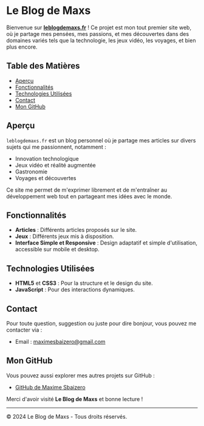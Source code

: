 # Le Blog de Maxs

Bienvenue sur **[leblogdemaxs.fr](https://leblogdemaxs.fr)** ! Ce projet est mon tout premier site web, où je partage mes pensées, mes passions, et mes découvertes dans des domaines variés tels que la technologie, les jeux vidéo, les voyages, et bien plus encore.

## Table des Matières

- [Aperçu](#aperçu)
- [Fonctionnalités](#fonctionnalités)
- [Technologies Utilisées](#technologies-utilisées)
- [Contact](#contact)
- [Mon GitHub](#mon-github)

## Aperçu

`leblogdemaxs.fr` est un blog personnel où je partage mes articles sur divers sujets qui me passionnent, notamment :
- Innovation technologique
- Jeux vidéo et réalité augmentée
- Gastronomie
- Voyages et découvertes

Ce site me permet de m'exprimer librement et de m'entraîner au développement web tout en partageant mes idées avec le monde.

## Fonctionnalités

- **Articles** : Différents articles proposés sur le site.
- **Jeux** : Différents jeux mis à disposition.
- **Interface Simple et Responsive** : Design adaptatif et simple d'utilisation, accessible sur mobile et desktop.

## Technologies Utilisées

- **HTML5** et **CSS3** : Pour la structure et le design du site.
- **JavaScript** : Pour des interactions dynamiques.

## Contact

Pour toute question, suggestion ou juste pour dire bonjour, vous pouvez me contacter via :
- Email : maximesbaizero@gmail.com

## Mon GitHub

Vous pouvez aussi explorer mes autres projets sur GitHub :
- [GitHub de Maxime Sbaizero](https://github.com/askilax)

Merci d'avoir visité **Le Blog de Maxs** et bonne lecture !

---

© 2024 Le Blog de Maxs - Tous droits réservés.

